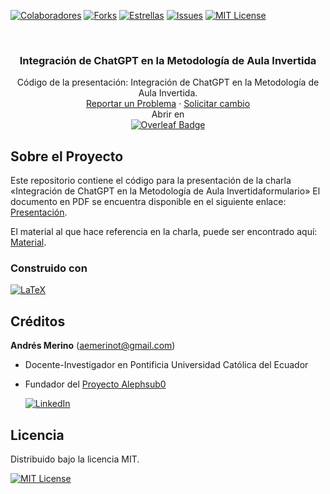 <!-- Encabezado -->
[![Colaboradores][contributors-shield]][contributors-url]
[![Forks][forks-shield]][forks-url]
[![Estrellas][stars-shield]][stars-url]
[![Issues][issues-shield]][issues-url]
[![MIT License][license-shield]][license-url]

<!-- Título -->
<br />
<div align="center">

<h3 align="center">Integración de ChatGPT en la Metodología de Aula Invertida</h3>
  <p align="center">
    Código de la presentación: Integración de ChatGPT en la Metodología de Aula Invertida.   
    <br />
    <a href="https://github.com/andres-merino/Presentacion-ChatGPT-AulaInvertida/issues">Reportar un Problema</a>
    ·
    <a href="https://github.com/andres-merino/Presentacion-ChatGPT-AulaInvertida/issues">Solicitar cambio</a>
    <br />
    Abrir en 
    <br />
    <a href="https://www.overleaf.com/read/dwgyttknhpyn#492593">
    <img src="https://img.shields.io/badge/Overleaf-47A141?logo=overleaf&logoColor=fff&style=for-the-badge" alt="Overleaf Badge">
    </a>
  </p>
</div>

<!-- Cuerpo -->
## Sobre el Proyecto

Este repositorio contiene el código para la presentación de la charla «Integración de ChatGPT en la Metodología de Aula Invertidaformulario» El documento en PDF se encuentra disponible en el siguiente enlace: [Presentación](https://github.com/andres-merino/Presentacion-ChatGPT-AulaInvertida/blob/main/AulaInvertida.pdf).

El material al que hace referencia en la charla, puede ser encontrado aquí: [Material](https://github.com/andres-merino/Presentacion-ChatGPT-AulaInvertida/blob/main/Material).

### Construido con

[![LaTeX][LaTeX]][LaTeX-url]


## Créditos

**Andrés Merino** (aemerinot@gmail.com) 

- Docente-Investigador en Pontificia Universidad Católica del Ecuador
- Fundador del [Proyecto Alephsub0](https://www.alephsub0.org/about/)
  
  [![LinkedIn][linkedin-shield]][linkedin-url-aemt]


## Licencia

Distribuido bajo la licencia MIT. 

[![MIT License][license-shield]][license-url]






<!-- MARKDOWN LINKS & IMAGES -->
[contributors-shield]: https://img.shields.io/github/contributors/andres-merino/Presentacion-ChatGPT-AulaInvertida.svg?style=for-the-badge
[contributors-url]: https://github.com/andres-merino/Presentacion-ChatGPT-AulaInvertida/graphs/contributors
[forks-shield]: https://img.shields.io/github/forks/andres-merino/Presentacion-ChatGPT-AulaInvertida.svg?style=for-the-badge
[forks-url]: https://github.com/andres-merino/Presentacion-ChatGPT-AulaInvertida/forks
[stars-shield]: https://img.shields.io/github/stars/andres-merino/Presentacion-ChatGPT-AulaInvertida?style=for-the-badge
[stars-url]: https://github.com/andres-merino/Presentacion-ChatGPT-AulaInvertida/stargazers
[issues-shield]: https://img.shields.io/github/issues/andres-merino/Presentacion-ChatGPT-AulaInvertida.svg?style=for-the-badge
[issues-url]: https://github.com/andres-merino/Presentacion-ChatGPT-AulaInvertida/issues
[license-shield]: https://img.shields.io/github/license/andres-merino/Presentacion-ChatGPT-AulaInvertida.svg?style=for-the-badge
[license-url]: https://es.wikipedia.org/wiki/Licencia_MIT
[linkedin-shield]: https://img.shields.io/badge/linkedin-%230077B5.svg?style=for-the-badge&logo=linkedin&logoColor=white
[linkedin-url-aemt]: https://www.linkedin.com/in/andrés-merino-010a9b12b/
[LaTeX]: https://img.shields.io/badge/LaTeX-008080?logo=latex&logoColor=fff&style=for-the-badge
[LaTeX-url]: https://www.latex-project.org/
